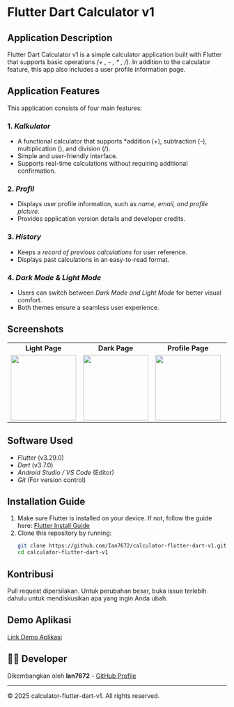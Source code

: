# Flutter Dart Calculator v1  

## Application Description  
Flutter Dart Calculator v1 is a simple calculator application built with Flutter that supports basic operations *(+ , - , * , /)*. In addition to the calculator feature, this app also includes a user profile information page.  

## Application Features  

This application consists of four main features:  

### 1. *Kalkulator*  
- A functional calculator that supports *addition (+), subtraction (-), multiplication (), and division (/).  
- Simple and user-friendly interface.  
- Supports real-time calculations without requiring additional confirmation.  

### 2. *Profil*  
- Displays user profile information, such as *name, email, and profile picture*.  
- Provides application version details and developer credits.  

### 3. *History*  
- Keeps a *record of previous calculations* for user reference.  
- Displays past calculations in an easy-to-read format.  

### 4. *Dark Mode & Light Mode*  
- Users can switch between *Dark Mode and Light Mode* for better visual comfort.  
- Both themes ensure a seamless user experience.

## Screenshots  

<table>
  <tr>
    <td align="center"><b>Light Page</b></td>
    <td align="center"><b>Dark Page</b></td>
    <td align="center"><b>Profile Page</b></td>
    <td align="center"><b>History Page</b></td>
  </tr>
  <tr>
    <td><img src="light" width="150"></td>
    <td><img src="dark" width="150"></td>
    <td><img src="profile" width="150"></td>
    <td><img src="history" width="150"></td>
  </tr>
</table>

## Software Used  
- *Flutter* (v3.29.0)  
- *Dart* (v3.7.0)  
- *Android Studio / VS Code* (Editor)  
- *Git* (For version control)  

## Installation Guide  
1. Make sure Flutter is installed on your device. If not, follow the guide here: [Flutter Install Guide](https://docs.flutter.dev/get-started/install)  
2. Clone this repository by running:  
   ```sh
   git clone https://github.com/Ian7672/calculator-flutter-dart-v1.git
   cd calculator-flutter-dart-v1

## Kontribusi

Pull request dipersilakan. Untuk perubahan besar, buka issue terlebih dahulu untuk mendiskusikan apa yang ingin Anda ubah.

## Demo Aplikasi

[Link Demo Aplikasi]()

## 👨‍💻 Developer

Dikembangkan oleh **Ian7672** - [GitHub Profile](https://github.com/Ian7672)

---

© 2025 calculator-flutter-dart-v1. All rights reserved.